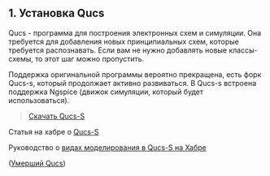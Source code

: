 ## 1. Установка Qucs

Qucs - программа для построения электронных схем и симуляции. Она требуется для добавления новых принципиальных схем, которые требуется распознавать. Если вам не нужно добавлять новые классы-схемы, то этот шаг можно пропустить.

Поддержка оригинальной программы вероятно прекращена, есть форк Qucs-s, который продолжает активно развиваться. В Qucs-s встроена поддержка Ngspice (движок симуляции, который будет использоваться).

> [Скачать Qucs-S](https://github.com/ra3xdh/qucs_s/releases)

Статья на хабре о [Qucs-S](https://habr.com/ru/articles/778666/)

Руководство о [видах моделирования в Qucs-S на Хабре](https://habr.com/ru/articles/789452/?utm_source=telegram_habr&utm_medium=social&utm_campaign=/ru/articles/789452/)

([Умерший Qucs](https://qucs.sourceforge.net/))

